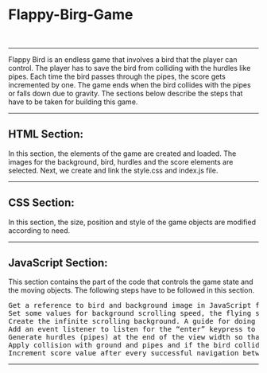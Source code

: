 # Flappy-Birg-Game
<br>
<hr>
Flappy Bird is an endless game that involves a bird that the player can control. The player has to save the bird from colliding with the hurdles like pipes. Each time the bird passes through the pipes, the score gets incremented by one. The game ends when the bird collides with the pipes or falls down due to gravity. The sections below describe the steps that have to be taken for building this game.
<br>
<hr>
<h2>HTML Section:</h2> In this section, the elements of the game are created and loaded. The images for the background, bird, hurdles and the score elements are selected. Next, we create and link the style.css and index.js file.
<br>
<hr>
<h2>CSS Section: </h2>In this section, the size, position and style of the game objects are modified according to need.
<br>
<hr>
<h2>JavaScript Section:</h2> This section contains the part of the code that controls the game state and the moving objects. The following steps have to be followed in this section.
<pre>
Get a reference to bird and background image in JavaScript file.
Set some values for background scrolling speed, the flying speed of the bird, and gravity.
Create the infinite scrolling background. A guide for doing this can be read from this link.
Add an event listener to listen for the “enter” keypress to change the game state to the play state and apply gravity to the bird by decreasing the gravity value from the bird’s y-coordinate every frame.
Generate hurdles (pipes) at the end of the view width so that they are not visible initially, but as the background moves, decrease the pipe’s x-coordinate by the background scrolling value so that it looks like the bird is moving.
Apply collision with ground and pipes and if the bird collides then change the game state to end state and show a message to restart the game.
Increment score value after every successful navigation between the pipes.
</pre>
<hr>
